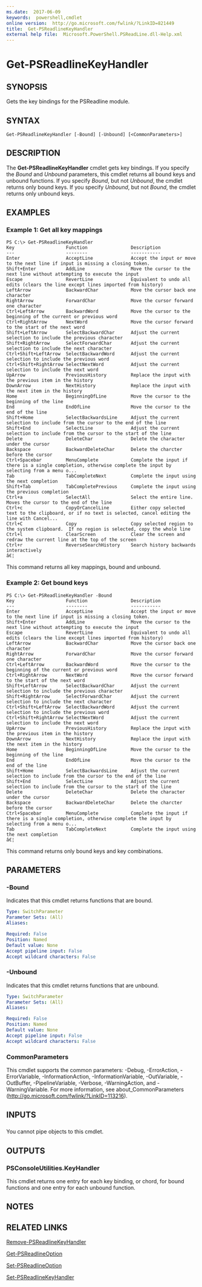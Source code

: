 ```yaml
---
ms.date:  2017-06-09
keywords:  powershell,cmdlet
online version:  http://go.microsoft.com/fwlink/?LinkID=821449
title:  Get-PSReadlineKeyHandler
external help file:  Microsoft.PowerShell.PSReadLine.dll-Help.xml
---
```


# Get-PSReadlineKeyHandler

## SYNOPSIS
Gets the key bindings for the PSReadline module.

## SYNTAX

```
Get-PSReadlineKeyHandler [-Bound] [-Unbound] [<CommonParameters>]
```

## DESCRIPTION
The **Get-PSReadlineKeyHandler** cmdlet gets key bindings.
If you specify the *Bound* and *Unbound* parameters, this cmdlet returns all bound keys and unbound functions.
If you specify *Bound*, but not *Unbound*, the cmdlet returns only bound keys.
If you specify *Unbound*, but not *Bound*, the cmdlet returns only unbound keys.

## EXAMPLES

### Example 1: Get all key mappings
```
PS C:\> Get-PSReadlineKeyHandler
Key                   Function                Description
---                   --------                -----------
Enter                 AcceptLine              Accept the input or move to the next line if input is missing a closing token. 
Shift+Enter           AddLine                 Move the cursor to the next line without attempting to execute the input
Escape                RevertLine              Equivalent to undo all edits (clears the line except lines imported from history) 
LeftArrow             BackwardChar            Move the cursor back one character
RightArrow            ForwardChar             Move the cursor forward one character
Ctrl+LeftArrow        BackwardWord            Move the cursor to the beginning of the current or previous word
Ctrl+RightArrow       NextWord                Move the cursor forward to the start of the next word
Shift+LeftArrow       SelectBackwardChar      Adjust the current selection to include the previous character
Shift+RightArrow      SelectForwardChar       Adjust the current selection to include the next character
Ctrl+Shift+LeftArrow  SelectBackwardWord      Adjust the current selection to include the previous word
Ctrl+Shift+RightArrow SelectNextWord          Adjust the current selection to include the next word
UpArrow               PreviousHistory         Replace the input with the previous item in the history
DownArrow             NextHistory             Replace the input with the next item in the history
Home                  BeginningOfLine         Move the cursor to the beginning of the line
End                   EndOfLine               Move the cursor to the end of the line
Shift+Home            SelectBackwardsLine     Adjust the current selection to include from the cursor to the end of the line
Shift+End             SelectLine              Adjust the current selection to include from the cursor to the start of the line
Delete                DeleteChar              Delete the character under the cursor
Backspace             BackwardDeleteChar      Delete the charcter before the cursor
Ctrl+Spacebar         MenuComplete            Complete the input if there is a single completion, otherwise complete the input by selecting from a menu o... 
Tab                   TabCompleteNext         Complete the input using the next completion
Shift+Tab             TabCompletePrevious     Complete the input using the previous completion
Ctrl+a                SelectAll               Select the entire line. Moves the cursor to the end of the line
Ctrl+c                CopyOrCancelLine        Either copy selected text to the clipboard, or if no text is selected, cancel editing the line with Cancel... 
Ctrl+C                Copy                    Copy selected region to the system clipboard.  If no region is selected, copy the whole line
Ctrl+l                ClearScreen             Clear the screen and redraw the current line at the top of the screen
Ctrl+r                ReverseSearchHistory    Search history backwards interactively
â€¦
```

This command returns all key mappings, bound and unbound.

### Example 2: Get bound keys
```
PS C:\> Get-PSReadlineKeyHandler -Bound
Key                   Function                Description
---                   --------                -----------
Enter                 AcceptLine              Accept the input or move to the next line if input is missing a closing token. 
Shift+Enter           AddLine                 Move the cursor to the next line without attempting to execute the input
Escape                RevertLine              Equivalent to undo all edits (clears the line except lines imported from history) 
LeftArrow             BackwardChar            Move the cursor back one character
RightArrow            ForwardChar             Move the cursor forward one character
Ctrl+LeftArrow        BackwardWord            Move the cursor to the beginning of the current or previous word
Ctrl+RightArrow       NextWord                Move the cursor forward to the start of the next word
Shift+LeftArrow       SelectBackwardChar      Adjust the current selection to include the previous character
Shift+RightArrow      SelectForwardChar       Adjust the current selection to include the next character
Ctrl+Shift+LeftArrow  SelectBackwardWord      Adjust the current selection to include the previous word
Ctrl+Shift+RightArrow SelectNextWord          Adjust the current selection to include the next word
UpArrow               PreviousHistory         Replace the input with the previous item in the history
DownArrow             NextHistory             Replace the input with the next item in the history
Home                  BeginningOfLine         Move the cursor to the beginning of the line
End                   EndOfLine               Move the cursor to the end of the line
Shift+Home            SelectBackwardsLine     Adjust the current selection to include from the cursor to the end of the line
Shift+End             SelectLine              Adjust the current selection to include from the cursor to the start of the line
Delete                DeleteChar              Delete the character under the cursor
Backspace             BackwardDeleteChar      Delete the charcter before the cursor
Ctrl+Spacebar         MenuComplete            Complete the input if there is a single completion, otherwise complete the input by selecting from a menu o... 
Tab                   TabCompleteNext         Complete the input using the next completion
â€¦
```

This command returns only bound keys and key combinations.

## PARAMETERS

### -Bound
Indicates that this cmdlet returns functions that are bound.

```yaml
Type: SwitchParameter
Parameter Sets: (All)
Aliases: 

Required: False
Position: Named
Default value: None
Accept pipeline input: False
Accept wildcard characters: False
```

### -Unbound
Indicates that this cmdlet returns functions that are unbound.

```yaml
Type: SwitchParameter
Parameter Sets: (All)
Aliases: 

Required: False
Position: Named
Default value: None
Accept pipeline input: False
Accept wildcard characters: False
```

### CommonParameters
This cmdlet supports the common parameters: -Debug, -ErrorAction, -ErrorVariable, -InformationAction, -InformationVariable, -OutVariable, -OutBuffer, -PipelineVariable, -Verbose, -WarningAction, and -WarningVariable. For more information, see about_CommonParameters (http://go.microsoft.com/fwlink/?LinkID=113216).

## INPUTS

###  
You cannot pipe objects to this cmdlet.

## OUTPUTS

### PSConsoleUtilities.KeyHandler
This cmdlet returns one entry for each key binding, or chord, for bound functions and one entry for each unbound function.

## NOTES

## RELATED LINKS

[Remove-PSReadlineKeyHandler](Remove-PSReadlineKeyHandler.md)

[Get-PSReadlineOption](Get-PSReadlineOption.md)

[Set-PSReadlineOption](Set-PSReadlineOption.md)

[Set-PSReadlineKeyHandler](Set-PSReadlineKeyHandler.md)

